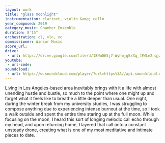 ```yaml
---
layout: work
title: "glass moonlight"
instrumentation: clarinet, violin &amp; cello
year_composed: 2019
category_music: Chamber Ensemble
duration: 8'15"
orchestration: cl, vln, vc
commissioner: Winsor Music
score_url:
drive:
 - url: https://drive.google.com/file/d/18NnGW3j7-WyhwjgBrXq_f8WLe2nqjJlN/preview
youtube:
 - url-code:
soundcloud: 
 - url: https://w.soundcloud.com/player/?url=https%3A//api.soundcloud.com/tracks/798004972&color=%23ff5500&auto_play=false&hide_related=false&show_comments=true&show_user=true&show_reposts=false&show_teaser=true&visual=true
---
```


Living in Los Angeles-based area inevitably brings with it a life with almost unending hustle and bustle, so much to the point where one might up and forget what it feels like to breathe a little deeper than usual. One night, during the winter break from my university studies, I was struggling to compose anything due to experiencing intense burnout at the time, so I took a walk outside and spent the entire time staring up at the full moon. While focusing on the moon, I heard this sort of longing melodic call echo through my head, and upon returning home, I layered that call onto a constant unsteady drone, creating what is one of my most meditative and intimate pieces to date.